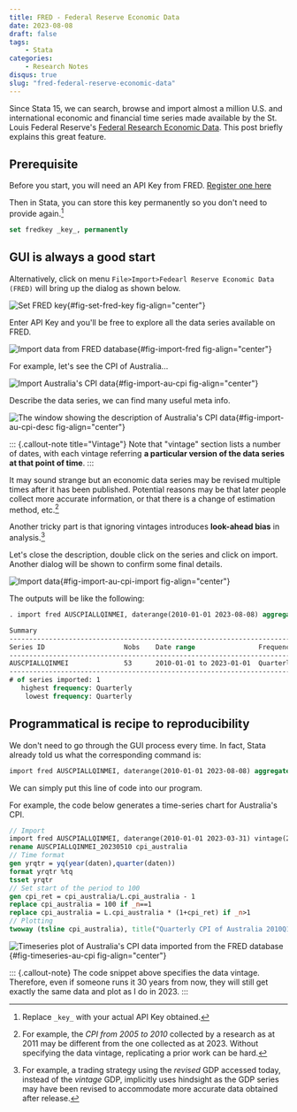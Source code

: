 ```yaml
---
title: FRED - Federal Reserve Economic Data
date: 2023-08-08
draft: false
tags:
    - Stata
categories:
    - Research Notes
disqus: true
slug: "fred-federal-reserve-economic-data"
---
```


Since Stata 15, we can search, browse and import almost a million U.S. and international economic and financial time series made available by the St. Louis Federal Reserve's [Federal Research Economic Data](https://fred.stlouisfed.org/). This post briefly explains this great feature.

<!-- more -->

## Prerequisite

Before you start, you will need an API Key from FRED. [Register one here](https://fred.stlouisfed.org/docs/api/api_key.html)

Then in Stata, you can store this key permanently so you don't need to provide again.[^1]

[^1]: Replace `_key_` with your actual API Key obtained.

```stata
set fredkey _key_, permanently
```

## GUI is always a good start

Alternatively, click on menu `File>Import>Fedearl Reserve Economic Data (FRED)` will bring up the dialog as shown below.

![Set FRED key](/images/set_fredkey.png){#fig-set-fred-key fig-align="center"}

Enter API Key and you'll be free to explore all the data series available on FRED.

![Import data from FRED database](/images/import_fred.png){#fig-import-fred fig-align="center"}

For example, let's see the CPI of Australia...

![Import Australia's CPI data](/images/import_fred_cpi_australia.png){#fig-import-au-cpi fig-align="center"}

Describe the data series, we can find many useful meta info.

![The window showing the description of Australia's CPI data](/images/import_fred_cpi_australia_desc.png){#fig-import-au-cpi-desc fig-align="center"}

::: {.callout-note title="Vintage"}
Note that "vintage" section lists a number of dates, with each vintage referring __a particular version of the data series at that point of time__.
:::

It may sound strange but an economic data series may be revised multiple times after it has been published. Potential reasons may be that later people collect more accurate information, or that there is a change of estimation method, etc.[^2]

[^2]: For example, the _CPI from 2005 to 2010_ collected by a research as at 2011 may be different from the one collected as at 2023. Without specifying the data vintage, replicating a prior work can be hard.

Another tricky part is that ignoring vintages introduces __look-ahead bias__ in analysis.[^3]

[^3]: For example, a trading strategy using the _revised_ GDP accessed today, instead of the _vintage_ GDP, implicitly uses hindsight as the GDP series may have been revised to accommodate more accurate data obtained after release.

Let's close the description, double click on the series and click on import. Another dialog will be shown to confirm some final details.

![Import data](/images/import_fred_cpi_australia_import.png){#fig-import-au-cpi-import fig-align="center"}

The outputs will be like the following:

```stata
. import fred AUSCPIALLQINMEI, daterange(2010-01-01 2023-08-08) aggregate(quarterly,avg)

Summary
--------------------------------------------------------------------------
Series ID                    Nobs    Date range                Frequency
--------------------------------------------------------------------------
AUSCPIALLQINMEI              53      2010-01-01 to 2023-01-01  Quarterly
--------------------------------------------------------------------------
# of series imported: 1
   highest frequency: Quarterly
    lowest frequency: Quarterly
```

## Programmatical is recipe to reproducibility

We don't need to go through the GUI process every time. In fact, Stata already told us what the corresponding command is:

```stata
import fred AUSCPIALLQINMEI, daterange(2010-01-01 2023-08-08) aggregate(quarterly,avg)
```

We can simply put this line of code into our program.

For example, the code below generates a time-series chart for Australia's CPI.

```stata
// Import
import fred AUSCPIALLQINMEI, daterange(2010-01-01 2023-03-31) vintage(2023-05-10) aggregate(quarterly,avg) clear
rename AUSCPIALLQINMEI_20230510 cpi_australia
// Time format
gen yrqtr = yq(year(daten),quarter(daten))
format yrqtr %tq
tsset yrqtr
// Set start of the period to 100
gen cpi_ret = cpi_australia/L.cpi_australia - 1
replace cpi_australia = 100 if _n==1
replace cpi_australia = L.cpi_australia * (1+cpi_ret) if _n>1
// Plotting
twoway (tsline cpi_australia), title("Quarterly CPI of Australia 2010Q1-2023Q1") ytitle("") ttitle("") note("Index 2010Q1=100. Source: FRED, 2023-05-10 vintage.")
```

![Timeseries plot of Australia's CPI data imported from the FRED database](/images/import_fred_cpi_australia_example.png){#fig-timeseries-au-cpi fig-align="center"}

::: {.callout-note}
The code snippet above specifies the data vintage. Therefore, even if someone runs it 30 years from now, they will still get exactly the same data and plot as I do in 2023.
:::
